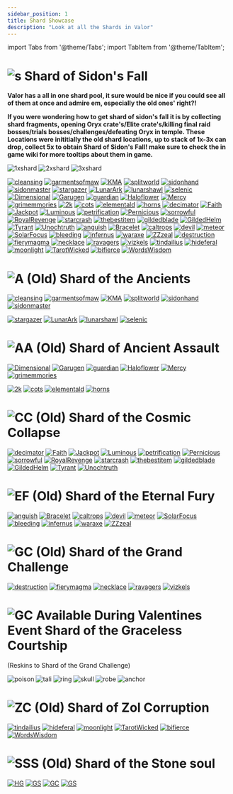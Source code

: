 ```yaml
---
sidebar_position: 1
title: Shard Showcase
description: "Look at all the Shards in Valor"
---
```


import Tabs from '@theme/Tabs';
import TabItem from '@theme/TabItem';

<Tabs>
  <TabItem value="Shard of Sidon's Fall" label="Shard of Sidon's Fall" default>

    
# ![s](https://raw.githubusercontent.com/Valor-Inc/Wiki/main/static/img/Shards_Misc_Consumables/Shard_of_Sidons_Fall.png) Shard of Sidon's Fall


**Valor has a all in one shard pool, it sure would be nice if you could see all of them at once and admire em, especially the old ones' right?!**

**If you were wondering how to get shard of sidon's fall it is by collecting shard fragments, opening Oryx crate's/Elite crate's/killing final raid bosses/trials bosses/challenges/defeating Oryx in temple. These Locations were inititially the old shard locations, up to stack of 1x-3x can drop, collect 5x to obtain Shard of Sidon's Fall! make sure to check the in game wiki for more tooltips about them in game.**


![1xshard](https://raw.githubusercontent.com/Valor-Inc/Wiki/main/static/img/Shards_Misc_Consumables/Sidons_Shard_Fragments_1.png)
![2xshard](https://raw.githubusercontent.com/Valor-Inc/Wiki/main/static/img/Shards_Misc_Consumables/Sidons_Shard_Fragments_2.png)
![3xshard](https://raw.githubusercontent.com/Valor-Inc/Wiki/main/static/img/Shards_Misc_Consumables/Sidons_Shard_Fragments_3.png)

[![cleansing](https://vwiki.valorserver.com/api/item/picture/cleansing%20cleric%20breastplate)](https://wiki.valorserver.com/docs/items/armors/heavys/legendary/cleansing_cleric_breastplate) [![garmentsofmaw](https://vwiki.valorserver.com/api/item/picture/garments%20of%20maw)](https://wiki.valorserver.com/docs/items/armors/robes/legendary/garments_of_maw) [![KMA](https://vwiki.valorserver.com/api/item/picture/katana%20of%20mythical%20alliance)](https://wiki.valorserver.com/docs/items/weapons/katanas/legendary/katana_of_mythical_alliance) [![splitworld](https://vwiki.valorserver.com/api/item/picture/robe%20of%20split%20worlds)](https://wiki.valorserver.com/docs/items/armors/robes/legendary/robe_of_split_worlds) [![sidonhand](https://vwiki.valorserver.com/api/item/picture/sidon's%20handcraft)](https://wiki.valorserver.com/docs/items/armors/robes/legendary/sidons_handcraft) [![sidonmaster](https://vwiki.valorserver.com/api/item/picture/sidon's%20masterpiece)](https://wiki.valorserver.com/docs/items/armors/lights/legendary/sidons_masterpiece/) 
[![stargazer](https://cdn.discordapp.com/attachments/1187552567295758487/1188045891823734815/Stargazer.png?ex=659918f5&is=6586a3f5&hm=d1742e726fa8fc62ecb48d7b12ba703ef0b631f583bb12f6128f7e0be5c23cd8&)](https://wiki.valorserver.com/docs/items/weapons/wands/legendary/stargazer) [![LunarArk](https://cdn.discordapp.com/attachments/1187552567295758487/1190504374116552844/Lunar_Ark.png?ex=65a20a99&is=658f9599&hm=8cf0da03bb6ff1a721ddf055db0406f23cb3460c65512c57836a6c500a436e09&)](https://wiki.valorserver.com/docs/items/abilities/scepters/legendary/lunar_ark) [![lunarshawl](https://cdn.discordapp.com/attachments/1187552567295758487/1190504974220804117/Lunar_Shawl.png?ex=65a20b28&is=658f9628&hm=8e67c8b5fd613cfb34fe3443742e04e6b4668e754e4bbd99571f9a8d4efeaab2&)](https://wiki.valorserver.com/docs/items/armors/robes/legendary/lunar_shawl) [![selenic](https://cdn.discordapp.com/attachments/1187552567295758487/1190505328735944834/Selenic_Clasp.png?ex=65a20b7c&is=658f967c&hm=01dd2dea4bac747c628aec617b01ed03abc56f97751fabef360a60fd94e8b3fb&)](https://wiki.valorserver.com/docs/items/rings/legendary/selenic_clasp/)
[![Dimensional](https://vwiki.valorserver.com/api/item/picture/dimensional%20prism)](https://wiki.valorserver.com/docs/items/abilities/prisms/legendary/dimensional_prism) [![Garugen](https://cdn.discordapp.com/attachments/1187552567295758487/1190505489742704741/Garugen.png?ex=65a20ba3&is=658f96a3&hm=f9afe9248b9a4a75ccd0486ab2efaf8d0e8396a588235a1d1571a29d2e35a229&)](https://wiki.valorserver.com/docs/items/abilities/sheaths/legendary/garugen) [![guardian](https://vwiki.valorserver.com/api/item/picture/guardian%20siphon)](https://wiki.valorserver.com/docs/items/abilities/siphons/legendary/guardian_siphon) [![Haloflower](https://cdn.discordapp.com/attachments/1187552567295758487/1190507672726949888/Haloflower_Toxin.png?ex=65a20dab&is=658f98ab&hm=555d9e7c368b70cde5c55a2f8b16c89f90017a3fbb5a18c3a61662f01d8ca35b&)](https://wiki.valorserver.com/docs/items/abilities/poisons/legendary/haloflower_toxin) [![Mercy](https://vwiki.valorserver.com/api/item/picture/mercy%20of%20yazanahar)](https://wiki.valorserver.com/docs/items/armors/lights/legendary/mercy_of_yazanahar) [![grimemmories](https://cdn.discordapp.com/attachments/1187552567295758487/1190508885275066379/Scythe_of_Grim_Memories.png?ex=65a20ecc&is=658f99cc&hm=3be1572dd6214ee7066de601572c28ce5eec4bcd8ab6f6d8b001f0f11c236dea&)](https://wiki.valorserver.com/docs/items/weapons/katanas/legendary/scythe_of_grim_memories)
[![2k](https://vwiki.valorserver.com/api/item/picture/the%202-k)](https://wiki.valorserver.com/docs/items/weapons/staves/legendary/the_2_k) [![cots](https://vwiki.valorserver.com/api/item/picture/calling%20of%20the%20storm)](https://wiki.valorserver.com/docs/items/abilities/spells/legendary/calling_of_the_storm) [![elementald](https://vwiki.valorserver.com/api/item/picture/elemental%20drape)](https://wiki.valorserver.com/docs/items/armors/robes/legendary/elemental_drape) [![horns](https://vwiki.valorserver.com/api/item/picture/stormcaller's%20horns)](https://wiki.valorserver.com/docs/items/rings/legendary/stormcallers_horns)
[![decimator](https://cdn.discordapp.com/attachments/1187552567295758487/1190508884981461102/Decimator_Bow.png?ex=65a20ecc&is=658f99cc&hm=0de7c00ab4c4b0e441c3ce504965c7e1c748f59b74c13815087a5efff819cb6c&)](https://wiki.valorserver.com/docs/items/weapons/bows/legendary/decimator_bow) [![Faith](https://vwiki.valorserver.com/api/item/picture/faith%20of%20the%20angel)](https://wiki.valorserver.com/docs/items/weapons/swords/legendary/faith_of_the_angel) [![Jackpot](https://vwiki.valorserver.com/api/item/picture/jackpot)](https://wiki.valorserver.com/docs/items/rings/legendary/jackpot) [![Luminous](https://vwiki.valorserver.com/api/item/picture/luminous%20horizon)](https://wiki.valorserver.com/docs/items/abilities/seals/legendary/luminious_horizon) [![petrification](https://vwiki.valorserver.com/api/item/picture/petrification%20cloak)](https://wiki.valorserver.com/docs/items/abilities/cloaks/legendary/petrification_cloak) [![Pernicious](https://vwiki.valorserver.com/api/item/picture/pernicious%20fate-36)](https://wiki.valorserver.com/docs/items/abilities/scepters/legendary/pernicious_fate36) [![sorrowful](https://cdn.discordapp.com/attachments/1187552567295758487/1190508885488980029/Sorrowful_Boundtouch.png?ex=65a20ecc&is=658f99cc&hm=67f6193707eb0280333e6582dc5e73332457d706c59fcb8a20ffdff694c47570&)](https://wiki.valorserver.com/docs/items/weapons/wands/legendary/sorrowful_boundtouch) [![RoyalRevenge](https://vwiki.valorserver.com/api/item/picture/staff%20of%20royal%20revenge)](https://wiki.valorserver.com/docs/items/weapons/staves/legendary/staff_of_royal_revenge) [![starcrash](https://vwiki.valorserver.com/api/item/picture/starcrash%20ring)](https://wiki.valorserver.com/docs/items/rings/legendary/starcrash_ring) [![thebestitem](https://cdn.discordapp.com/attachments/1187552567295758487/1190508885828710460/Sun_and_Moon_Expansion.png?ex=65a20ecc&is=658f99cc&hm=5dcdc32a811b63cf6e716aaf7a9024a64e9bbdb9cfbf6f643275487820291986&)](https://wiki.valorserver.com/docs/items/abilities/spells/legendary/sun_and_moon_expansion) [![gildedblade](https://cdn.discordapp.com/attachments/1187552567295758487/1190508886428504074/The_Gilded_Blade.png?ex=65a20ecd&is=658f99cd&hm=af72174d55f2eeb8e81ff21581cabb2ff630b652b6a8bc62afc0ac0cc23e67f5&)](https://wiki.valorserver.com/docs/items/weapons/daggers/legendary/the_gilded_blade) [![GildedHelm](https://cdn.discordapp.com/attachments/1187552567295758487/1190508886885675090/The_Gilded_Helm.png?ex=65a20ecd&is=658f99cd&hm=d227a44902be0282dfc7bd071053f96ffbaea033b859b600eda82e547919e03b&)](https://wiki.valorserver.com/docs/items/abilities/helms/legendary/the_gilded_helm) [![Tyrant](https://cdn.discordapp.com/attachments/1187552567295758487/1190508887099588720/Tyrant_Helm.png?ex=65a20ecd&is=658f99cd&hm=1691be8fd4f1ea0b8461cb1a8209d49b61105dc51ac325f300ae70fff657d3a6&)](https://wiki.valorserver.com/docs/items/abilities/helms/legendary/tyrant_helm) [![Unochtruth](https://cdn.discordapp.com/attachments/1187552567295758487/1190508887330279484/Unochs_Truth.png?ex=65a20ecd&is=658f99cd&hm=6d330f89e3ccbc584bcafcf6ec6620304b7a3fda58ed8fd0e608edd129f0e6e3&)](https://wiki.valorserver.com/docs/items/abilities/orbs/legendary/unochs_truth) 
[![anguish](https://cdn.discordapp.com/attachments/1187552567295758487/1190508903209894011/Anguish_of_Drannol.png?ex=65a20ed1&is=658f99d1&hm=4b9e15cf7b3c033e26ac82d36e0aba02e2fc1c8472cc1279aa0df483b3b9c842&)](https://wiki.valorserver.com/docs/items/abilities/helms/legendary/anguish_of_drannol) [![Bracelet](https://vwiki.valorserver.com/api/item/picture/bracelet%20of%20the%20demolished)](https://wiki.valorserver.com/docs/items/rings/legendary/bracelet_of_the_demolished) [![caltrops](https://vwiki.valorserver.com/api/item/picture/caltrops)](https://wiki.valorserver.com/docs/items/abilities/traps/legendary/caltrops) [![devil](https://vwiki.valorserver.com/api/item/picture/devil%20dice)](https://wiki.valorserver.com/docs/items/abilities/dice/legendary/devil_dice) [![meteor](https://vwiki.valorserver.com/api/item/picture/meteor)](https://wiki.valorserver.com/docs/items/weapons/wands/legendary/meteor) [![SolarFocus](https://vwiki.valorserver.com/api/item/picture/ring%20of%20solar%20focus)](https://wiki.valorserver.com/docs/items/rings/legendary/ring_of_solar_focus) [![bleeding](https://vwiki.valorserver.com/api/item/picture/the%20bleeding%20fang)](https://wiki.valorserver.com/docs/items/weapons/daggers/legendary/the_bleeding_fang) [![infernus](https://vwiki.valorserver.com/api/item/picture/the%20infernus)](https://wiki.valorserver.com/docs/items/armors/lights/legendary/the_infernus) [![waraxe](https://cdn.discordapp.com/attachments/1187552567295758487/1190508887527403611/Waraxe_of_Judgement.png?ex=65a20ecd&is=658f99cd&hm=1c4baab72f1cbb309c4f5be92fa961097c55e4fbf1ea72d3dd5c3ee40b2d5fd3&)](https://wiki.valorserver.com/docs/items/weapons/swords/legendary/waraxe_of_judgement) [![ZZzeal](https://vwiki.valorserver.com/api/item/picture/zeal%20of%20the%20far-ranger)](https://wiki.valorserver.com/docs/items/abilities/quivers/legendary/zeal_of_the_far_ranger)
[![destruction](https://vwiki.valorserver.com/api/item/picture/destruction%20spirit)](https://wiki.valorserver.com/docs/items/abilities/poisons/legendary/destruction_spirit) [![fierymagma](https://cdn.discordapp.com/attachments/1187552567295758487/1190508901838356563/Fiery_Magma_Stone.png?ex=65a20ed0&is=658f99d0&hm=fbf81dca2f7193ebe342b75a12dd2735da439efaf967691ee6cc124015b3ba1e&)](https://wiki.valorserver.com/docs/items/abilities/talismans/legendary/fiery_magma_stone) [![necklace](https://vwiki.valorserver.com/api/item/picture/necklace%20of%20undead%20support)](https://wiki.valorserver.com/docs/items/rings/legendary/necklace_of_undead_support) [![ravagers](https://vwiki.valorserver.com/api/item/picture/skull%20of%20ravagers)](https://wiki.valorserver.com/docs/items/abilities/skulls/legendary/skull_of_ravagers) [![vizkels](https://vwiki.valorserver.com/api/item/picture/vizkel's%20unholy%20garments)](https://wiki.valorserver.com/docs/items/armors/robes/legendary/vizkels_unholy_garments)
[![tindailius](https://vwiki.valorserver.com/api/item/picture/dagger%20of%20tindailius)](https://wiki.valorserver.com/docs/items/weapons/daggers/legendary/dagger_of_tindailius) [![hideferal](https://vwiki.valorserver.com/api/item/picture/hide%20of%20the%20feral)](https://wiki.valorserver.com/docs/items/armors/lights/legendary/hide_of_the_feral) [![moonlight](https://vwiki.valorserver.com/api/item/picture/moonlight)](https://wiki.valorserver.com/docs/items/weapons/wands/legendary/moonlight)  [![TarotWicked](https://vwiki.valorserver.com/api/item/picture/tarot%20of%20the%20wicked)](https://wiki.valorserver.com/docs/items/abilities/charms/legendary/tarot_of_the_wicked) [![bifierce](https://vwiki.valorserver.com/api/item/picture/the%20bifierce)](https://wiki.valorserver.com/docs/items/weapons/blades/legendary/The_Bifierce) [![WordsWisdom](https://vwiki.valorserver.com/api/item/picture/words%20of%20wisdom)](https://wiki.valorserver.com/docs/items/armors/robes/legendary/words_of_wisdom)

 
  </TabItem>
  <TabItem value="Ancients" label="Ancients">

# ![A](https://raw.githubusercontent.com/Valor-Inc/Wiki/main/static/img/Shards_Misc_Consumables/Shard_of_the_Ancients.png) **(Old)** Shard of the Ancients

[![cleansing](https://vwiki.valorserver.com/api/item/picture/cleansing%20cleric%20breastplate)](https://wiki.valorserver.com/docs/items/armors/heavys/legendary/cleansing_cleric_breastplate) [![garmentsofmaw](https://vwiki.valorserver.com/api/item/picture/garments%20of%20maw)](https://wiki.valorserver.com/docs/items/armors/robes/legendary/garments_of_maw) [![KMA](https://vwiki.valorserver.com/api/item/picture/katana%20of%20mythical%20alliance)](https://wiki.valorserver.com/docs/items/weapons/katanas/legendary/katana_of_mythical_alliance) [![splitworld](https://vwiki.valorserver.com/api/item/picture/robe%20of%20split%20worlds)](https://wiki.valorserver.com/docs/items/armors/robes/legendary/robe_of_split_worlds) [![sidonhand](https://vwiki.valorserver.com/api/item/picture/sidon's%20handcraft)](https://wiki.valorserver.com/docs/items/armors/robes/legendary/sidons_handcraft) [![sidonmaster](https://vwiki.valorserver.com/api/item/picture/sidon's%20masterpiece)](https://wiki.valorserver.com/docs/items/armors/lights/legendary/sidons_masterpiece/) 

[![stargazer](https://cdn.discordapp.com/attachments/1187552567295758487/1190508884981461102/Decimator_Bow.png?ex=65a20ecc&is=658f99cc&hm=0de7c00ab4c4b0e441c3ce504965c7e1c748f59b74c13815087a5efff819cb6c&)](https://wiki.valorserver.com/docs/items/weapons/wands/legendary/stargazer) [![LunarArk](https://cdn.discordapp.com/attachments/1187552567295758487/1190504374116552844/Lunar_Ark.png?ex=65a20a99&is=658f9599&hm=8cf0da03bb6ff1a721ddf055db0406f23cb3460c65512c57836a6c500a436e09&)](https://wiki.valorserver.com/docs/items/abilities/scepters/legendary/lunar_ark) [![lunarshawl](https://cdn.discordapp.com/attachments/1187552567295758487/1190504974220804117/Lunar_Shawl.png?ex=65a20b28&is=658f9628&hm=8e67c8b5fd613cfb34fe3443742e04e6b4668e754e4bbd99571f9a8d4efeaab2&)](https://wiki.valorserver.com/docs/items/armors/robes/legendary/lunar_shawl) [![selenic](https://cdn.discordapp.com/attachments/1187552567295758487/1190505328735944834/Selenic_Clasp.png?ex=65a20b7c&is=658f967c&hm=01dd2dea4bac747c628aec617b01ed03abc56f97751fabef360a60fd94e8b3fb&)](https://wiki.valorserver.com/docs/items/rings/legendary/selenic_clasp/)

 </TabItem>
  <TabItem value="Ancient Assault" label="Ancient Assault">

# ![AA](https://raw.githubusercontent.com/Valor-Inc/Wiki/main/static/img/Shards_Misc_Consumables/Shard%20of%20Ancient%20Assault.png) **(Old)** Shard of Ancient Assault

[![Dimensional](https://vwiki.valorserver.com/api/item/picture/dimensional%20prism)](https://wiki.valorserver.com/docs/items/abilities/prisms/legendary/dimensional_prism) [![Garugen](https://cdn.discordapp.com/attachments/1187552567295758487/1190505489742704741/Garugen.png?ex=65a20ba3&is=658f96a3&hm=f9afe9248b9a4a75ccd0486ab2efaf8d0e8396a588235a1d1571a29d2e35a229&)](https://wiki.valorserver.com/docs/items/abilities/sheaths/legendary/garugen) [![guardian](https://vwiki.valorserver.com/api/item/picture/guardian%20siphon)](https://wiki.valorserver.com/docs/items/abilities/siphons/legendary/guardian_siphon) [![Haloflower](https://cdn.discordapp.com/attachments/1187552567295758487/1190507672726949888/Haloflower_Toxin.png?ex=65a20dab&is=658f98ab&hm=555d9e7c368b70cde5c55a2f8b16c89f90017a3fbb5a18c3a61662f01d8ca35b&)](https://wiki.valorserver.com/docs/items/abilities/poisons/legendary/haloflower_toxin) [![Mercy](https://vwiki.valorserver.com/api/item/picture/mercy%20of%20yazanahar)](https://wiki.valorserver.com/docs/items/armors/lights/legendary/mercy_of_yazanahar) [![grimemmories](https://cdn.discordapp.com/attachments/1187552567295758487/1190508885275066379/Scythe_of_Grim_Memories.png?ex=65a20ecc&is=658f99cc&hm=3be1572dd6214ee7066de601572c28ce5eec4bcd8ab6f6d8b001f0f11c236dea&)](https://wiki.valorserver.com/docs/items/weapons/katanas/legendary/scythe_of_grim_memories)

[![2k](https://vwiki.valorserver.com/api/item/picture/the%202-k)](https://wiki.valorserver.com/docs/items/weapons/staves/legendary/the_2_k) [![cots](https://vwiki.valorserver.com/api/item/picture/calling%20of%20the%20storm)](https://wiki.valorserver.com/docs/items/abilities/spells/legendary/calling_of_the_storm) [![elementald](https://vwiki.valorserver.com/api/item/picture/elemental%20drape)](https://wiki.valorserver.com/docs/items/armors/robes/legendary/elemental_drape) [![horns](https://vwiki.valorserver.com/api/item/picture/stormcaller's%20horns)](https://wiki.valorserver.com/docs/items/rings/legendary/stormcallers_horns)

  </TabItem>
  <TabItem value="Cosmic Collapse" label="Cosmic Collapse">

# ![CC](https://raw.githubusercontent.com/Valor-Inc/Wiki/main/static/img/Shards_Misc_Consumables/Shard_of_Cosmic_Collapse.png) **(Old)** Shard of the Cosmic Collapse

[![decimator](https://cdn.discordapp.com/attachments/1187552567295758487/1190508884981461102/Decimator_Bow.png?ex=65a20ecc&is=658f99cc&hm=0de7c00ab4c4b0e441c3ce504965c7e1c748f59b74c13815087a5efff819cb6c&)](https://wiki.valorserver.com/docs/items/weapons/bows/legendary/decimator_bow) [![Faith](https://vwiki.valorserver.com/api/item/picture/faith%20of%20the%20angel)](https://wiki.valorserver.com/docs/items/weapons/swords/legendary/faith_of_the_angel) [![Jackpot](https://vwiki.valorserver.com/api/item/picture/jackpot)](https://wiki.valorserver.com/docs/items/rings/legendary/jackpot) [![Luminous](https://vwiki.valorserver.com/api/item/picture/luminous%20horizon)](https://wiki.valorserver.com/docs/items/abilities/seals/legendary/luminious_horizon) [![petrification](https://vwiki.valorserver.com/api/item/picture/petrification%20cloak)](https://wiki.valorserver.com/docs/items/abilities/cloaks/legendary/petrification_cloak) [![Pernicious](https://vwiki.valorserver.com/api/item/picture/pernicious%20fate-36)](https://wiki.valorserver.com/docs/items/abilities/scepters/legendary/pernicious_fate36) [![sorrowful](https://cdn.discordapp.com/attachments/1187552567295758487/1190508885488980029/Sorrowful_Boundtouch.png?ex=65a20ecc&is=658f99cc&hm=67f6193707eb0280333e6582dc5e73332457d706c59fcb8a20ffdff694c47570&)](https://wiki.valorserver.com/docs/items/weapons/wands/legendary/sorrowful_boundtouch) [![RoyalRevenge](https://vwiki.valorserver.com/api/item/picture/staff%20of%20royal%20revenge)](https://wiki.valorserver.com/docs/items/weapons/staves/legendary/staff_of_royal_revenge) [![starcrash](https://vwiki.valorserver.com/api/item/picture/starcrash%20ring)](https://wiki.valorserver.com/docs/items/rings/legendary/starcrash_ring) [![thebestitem](https://cdn.discordapp.com/attachments/1187552567295758487/1190508885828710460/Sun_and_Moon_Expansion.png?ex=65a20ecc&is=658f99cc&hm=5dcdc32a811b63cf6e716aaf7a9024a64e9bbdb9cfbf6f643275487820291986&)](https://wiki.valorserver.com/docs/items/abilities/spells/legendary/sun_and_moon_expansion) [![gildedblade](https://cdn.discordapp.com/attachments/1187552567295758487/1190508886428504074/The_Gilded_Blade.png?ex=65a20ecd&is=658f99cd&hm=af72174d55f2eeb8e81ff21581cabb2ff630b652b6a8bc62afc0ac0cc23e67f5&)](https://wiki.valorserver.com/docs/items/weapons/daggers/legendary/the_gilded_blade) [![GildedHelm](https://cdn.discordapp.com/attachments/1187552567295758487/1190508886885675090/The_Gilded_Helm.png?ex=65a20ecd&is=658f99cd&hm=d227a44902be0282dfc7bd071053f96ffbaea033b859b600eda82e547919e03b&)](https://wiki.valorserver.com/docs/items/abilities/helms/legendary/the_gilded_helm) [![Tyrant](https://cdn.discordapp.com/attachments/1187552567295758487/1190508887099588720/Tyrant_Helm.png?ex=65a20ecd&is=658f99cd&hm=1691be8fd4f1ea0b8461cb1a8209d49b61105dc51ac325f300ae70fff657d3a6&)](https://wiki.valorserver.com/docs/items/abilities/helms/legendary/tyrant_helm) [![Unochtruth](https://cdn.discordapp.com/attachments/1187552567295758487/1190508887330279484/Unochs_Truth.png?ex=65a20ecd&is=658f99cd&hm=6d330f89e3ccbc584bcafcf6ec6620304b7a3fda58ed8fd0e608edd129f0e6e3&)](https://wiki.valorserver.com/docs/items/abilities/orbs/legendary/unochs_truth) 
 
 </TabItem>
  <TabItem value="Eternal Fury" label="Eternal Fury">

# ![EF](https://github.com/Valor-Inc/Wiki/blob/main/static/img/Shards_Misc_Consumables/Shard_of_Eternal_Fury.png) **(Old)** Shard of the Eternal Fury

[![anguish](https://cdn.discordapp.com/attachments/1187552567295758487/1190508887527403611/Waraxe_of_Judgement.png?ex=65a20ecd&is=658f99cd&hm=1c4baab72f1cbb309c4f5be92fa961097c55e4fbf1ea72d3dd5c3ee40b2d5fd3&)](https://wiki.valorserver.com/docs/items/abilities/helms/legendary/anguish_of_drannol) [![Bracelet](https://vwiki.valorserver.com/api/item/picture/bracelet%20of%20the%20demolished)](https://wiki.valorserver.com/docs/items/rings/legendary/bracelet_of_the_demolished) [![caltrops](https://vwiki.valorserver.com/api/item/picture/caltrops)](https://wiki.valorserver.com/docs/items/abilities/traps/legendary/caltrops) [![devil](https://vwiki.valorserver.com/api/item/picture/devil%20dice)](https://wiki.valorserver.com/docs/items/abilities/dice/legendary/devil_dice) [![meteor](https://vwiki.valorserver.com/api/item/picture/meteor)](https://wiki.valorserver.com/docs/items/weapons/wands/legendary/meteor) [![SolarFocus](https://vwiki.valorserver.com/api/item/picture/ring%20of%20solar%20focus)](https://wiki.valorserver.com/docs/items/rings/legendary/ring_of_solar_focus) [![bleeding](https://vwiki.valorserver.com/api/item/picture/the%20bleeding%20fang)](https://wiki.valorserver.com/docs/items/weapons/daggers/legendary/the_bleeding_fang) [![infernus](https://vwiki.valorserver.com/api/item/picture/the%20infernus)](https://wiki.valorserver.com/docs/items/armors/lights/legendary/the_infernus) [![waraxe](https://cdn.discordapp.com/attachments/1187552567295758487/1190508887527403611/Waraxe_of_Judgement.png?ex=65a20ecd&is=658f99cd&hm=1c4baab72f1cbb309c4f5be92fa961097c55e4fbf1ea72d3dd5c3ee40b2d5fd3&)](https://wiki.valorserver.com/docs/items/weapons/swords/legendary/waraxe_of_judgement) [![ZZzeal](https://vwiki.valorserver.com/api/item/picture/zeal%20of%20the%20far-ranger)](https://wiki.valorserver.com/docs/items/abilities/quivers/legendary/zeal_of_the_far_ranger)

 </TabItem>
 <TabItem value="Grand Challenge" label="Grand Challenge">

# ![GC](https://raw.githubusercontent.com/Valor-Inc/Wiki/main/static/img/Shards_Misc_Consumables/Shard_of_the_Grand_Challenge.png) **(Old)** Shard of the Grand Challenge

[![destruction](https://vwiki.valorserver.com/api/item/picture/destruction%20spirit)](https://wiki.valorserver.com/docs/items/abilities/poisons/legendary/destruction_spirit) [![fierymagma](https://cdn.discordapp.com/attachments/1187552567295758487/1190508901838356563/Fiery_Magma_Stone.png?ex=65a20ed0&is=658f99d0&hm=fbf81dca2f7193ebe342b75a12dd2735da439efaf967691ee6cc124015b3ba1e&)](https://wiki.valorserver.com/docs/items/abilities/talismans/legendary/fiery_magma_stone) [![necklace](https://vwiki.valorserver.com/api/item/picture/necklace%20of%20undead%20support)](https://wiki.valorserver.com/docs/items/rings/legendary/necklace_of_undead_support) [![ravagers](https://vwiki.valorserver.com/api/item/picture/skull%20of%20ravagers)](https://wiki.valorserver.com/docs/items/abilities/skulls/legendary/skull_of_ravagers) [![vizkels](https://vwiki.valorserver.com/api/item/picture/vizkel's%20unholy%20garments)](https://wiki.valorserver.com/docs/items/armors/robes/legendary/vizkels_unholy_garments)



 </TabItem>
 <TabItem value="Shard of the Graceless Courtship" label="Shard of the Graceless Courtship">
   
   
# ![GC](https://github.com/Valor-Inc/Wiki/blob/main/static/img/Shards_Misc_Consumables/Shard_of_the_Graceless_Courtship.png)  **Available During Valentines Event** Shard of the Graceless Courtship

(Reskins to Shard of the Grand Challenge)

![poison](https://raw.githubusercontent.com/Valor-Inc/Wiki/main/static/img/Shards_Misc_Consumables/Shard_Pool_Grace/Heartblight%20Spirit.png)
![tali](https://raw.githubusercontent.com/Valor-Inc/Wiki/main/static/img/Shards_Misc_Consumables/Shard_Pool_Grace/Spindled%20Flameheart.png)
![ring](https://raw.githubusercontent.com/Valor-Inc/Wiki/main/static/img/Shards_Misc_Consumables/Shard_Pool_Grace/Necklace%20of%20Emotional%20Damage.png)
![skull](https://raw.githubusercontent.com/Valor-Inc/Wiki/main/static/img/Shards_Misc_Consumables/Shard_Pool_Grace/Heart%20of%20Ravagers.png)
![robe](https://raw.githubusercontent.com/Valor-Inc/Wiki/main/static/img/Shards_Misc_Consumables/Shard_Pool_Grace/Vizkel's%20Unruly%20Garments.png)
![anchor](https://raw.githubusercontent.com/Valor-Inc/Wiki/main/static/img/Shards_Misc_Consumables/Shard_Pool_Grace/Beguiling%20Fisherman's%20Bower.png)



  </TabItem>
  <TabItem value="Zol Corruption" label="Zol Corruption">

# ![ZC](https://raw.githubusercontent.com/Valor-Inc/Wiki/main/static/img/Shards_Misc_Consumables/Shard_of_Zol_Corruption.png) **(Old)** Shard of Zol Corruption

[![tindailius](https://vwiki.valorserver.com/api/item/picture/dagger%20of%20tindailius)](https://wiki.valorserver.com/docs/items/weapons/daggers/legendary/dagger_of_tindailius) [![hideferal](https://vwiki.valorserver.com/api/item/picture/hide%20of%20the%20feral)](https://wiki.valorserver.com/docs/items/armors/lights/legendary/hide_of_the_feral) [![moonlight](https://vwiki.valorserver.com/api/item/picture/moonlight)](https://wiki.valorserver.com/docs/items/weapons/wands/legendary/moonlight)  [![TarotWicked](https://vwiki.valorserver.com/api/item/picture/tarot%20of%20the%20wicked)](https://wiki.valorserver.com/docs/items/abilities/charms/legendary/tarot_of_the_wicked) [![bifierce](https://vwiki.valorserver.com/api/item/picture/the%20bifierce)](https://wiki.valorserver.com/docs/items/weapons/blades/legendary/The_Bifierce) [![WordsWisdom](https://vwiki.valorserver.com/api/item/picture/words%20of%20wisdom)](https://wiki.valorserver.com/docs/items/armors/robes/legendary/words_of_wisdom)

 </TabItem>
  <TabItem value="Shard of the Stone soul" label="Shard of the Stone soul">

# ![SSS](https://raw.githubusercontent.com/Valor-Inc/Wiki/main/static/img/Shards_Misc_Consumables/Shard_of_the_Stone_Soul.png) **(Old)** Shard of the Stone soul

[![HG](https://media.discordapp.net/attachments/1118235017550778448/1152841186151759913/Head_of_the_Gargoyle_2.png?width=130&height=130)](https://wiki.valorserver.com/docs/items/abilities/talismans/legendary/head_of_the_gargoyle)
[![GS](https://media.discordapp.net/attachments/1118235017550778448/1152835917908807680/gargoyle20slayer.png?width=130&height=130)](https://wiki.valorserver.com/docs/items/abilities/stars/legendary/gargoyle_slayer)
[![GC](https://media.discordapp.net/attachments/1118235017550778448/1152841289327456356/Gargoyle_Crusher.png?width=130&height=130)](https://wiki.valorserver.com/docs/items/weapons/swords/legendary/gargoyle_crusher)
[![GS](https://media.discordapp.net/attachments/1118235017550778448/1152841008791425054/Gargoyle_Stoneplate.png?width=130&height=130)](https://wiki.valorserver.com/docs/items/armors/heavys/legendary/gargoyle_stoneplate) 

</TabItem>
</Tabs>

